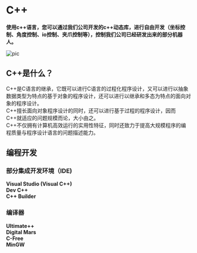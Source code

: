 # C++

**使用c++语言，您可以通过我们公司开发的c++动态库，进行自由开发（坐标控制、角度控制、io控制、夹爪控制等），控制我们公司已经研发出来的部分机器人。**<br>

![pic](../resourse/8-ApplicationBaseCPlus/8.0/8.0.jpg)

## C++是什么？

C++是C语言的继承，它既可以进行C语言的过程化程序设计，又可以进行以抽象数据类型为特点的基于对象的程序设计，还可以进行以继承和多态为特点的面向对象的程序设计。<br>
C++擅长面向对象程序设计的同时，还可以进行基于过程的程序设计，因而C++就适应的问题规模而论，大小由之。<br>
C++不仅拥有计算机高效运行的实用性特征，同时还致力于提高大规模程序的编程质量与程序设计语言的问题描述能力。

## 编程开发

### 部分集成开发环境（IDE)

**Visual Studio (Visual C++)**<br>
**Dev C++**<br>
**C++ Builder**

### 编译器

**Ultimate++**<br>
**Digital Mars**<br>
**C-Free**<br>
**MinGW**
